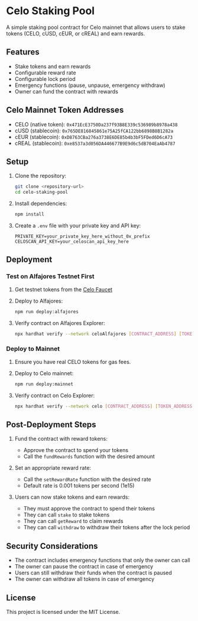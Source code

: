 # Celo Staking Pool

A simple staking pool contract for Celo mainnet that allows users to stake tokens (CELO, cUSD, cEUR, or cREAL) and earn rewards.

## Features

- Stake tokens and earn rewards
- Configurable reward rate
- Configurable lock period
- Emergency functions (pause, unpause, emergency withdraw)
- Owner can fund the contract with rewards

## Celo Mainnet Token Addresses

- CELO (native token): `0x471EcE3750Da237f93B8E339c536989b8978a438`
- cUSD (stablecoin): `0x765DE816845861e75A25fCA122bb6898B8B1282a`
- cEUR (stablecoin): `0xD8763CBa276a3738E6DE85b4b3bF5FDed6D6cA73`
- cREAL (stablecoin): `0xe8537a3d056DA446677B9E9d6c5dB704EaAb4787`

## Setup

1. Clone the repository:
   ```bash
   git clone <repository-url>
   cd celo-staking-pool
   ```

2. Install dependencies:
   ```bash
   npm install
   ```

3. Create a `.env` file with your private key and API key:
   ```
   PRIVATE_KEY=your_private_key_here_without_0x_prefix
   CELOSCAN_API_KEY=your_celoscan_api_key_here
   ```

## Deployment

### Test on Alfajores Testnet First

1. Get testnet tokens from the [Celo Faucet](https://faucet.celo.org)

2. Deploy to Alfajores:
   ```bash
   npm run deploy:alfajores
   ```

3. Verify contract on Alfajores Explorer:
   ```bash
   npx hardhat verify --network celoAlfajores [CONTRACT_ADDRESS] [TOKEN_ADDRESS]
   ```

### Deploy to Mainnet

1. Ensure you have real CELO tokens for gas fees.

2. Deploy to Celo mainnet:
   ```bash
   npm run deploy:mainnet
   ```

3. Verify contract on Celo Explorer:
   ```bash
   npx hardhat verify --network celo [CONTRACT_ADDRESS] [TOKEN_ADDRESS]
   ```

## Post-Deployment Steps

1. Fund the contract with reward tokens:
   - Approve the contract to spend your tokens
   - Call the `fundRewards` function with the desired amount

2. Set an appropriate reward rate:
   - Call the `setRewardRate` function with the desired rate
   - Default rate is 0.001 tokens per second (1e15)

3. Users can now stake tokens and earn rewards:
   - They must approve the contract to spend their tokens
   - They can call `stake` to stake tokens
   - They can call `getReward` to claim rewards
   - They can call `withdraw` to withdraw their tokens after the lock period

## Security Considerations

- The contract includes emergency functions that only the owner can call
- The owner can pause the contract in case of emergency
- Users can still withdraw their funds when the contract is paused
- The owner can withdraw all tokens in case of emergency

## License

This project is licensed under the MIT License.
